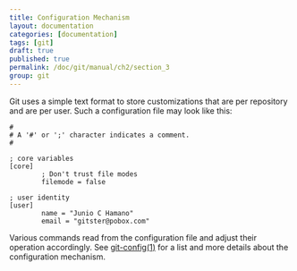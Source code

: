 ```yaml
---
title: Configuration Mechanism
layout: documentation
categories: [documentation]
tags: [git]
draft: true
published: true
permalink: /doc/git/manual/ch2/section_3
group: git
---
```


Git uses a simple text format to store customizations that are per repository and are per user. Such a configuration file may look like this:

    #
    # A '#' or ';' character indicates a comment.
    #

    ; core variables
    [core]
            ; Don't trust file modes
            filemode = false

    ; user identity
    [user]
            name = "Junio C Hamano"
            email = "gitster@pobox.com"

Various commands read from the configuration file and adjust their operation accordingly. See [git-config(1)](https://www.kernel.org/pub/software/scm/git/docs/git-config.html) for a list and more details about the configuration mechanism.
